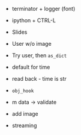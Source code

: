 - terminator + logger (font)
- ipython + CTRL-L

- Slides
- User w/o image
- Try user, then `as_dict`
- default for time
- read back - time is str
- `obj_hook`
- m data -> validate
- add image
- streaming 
